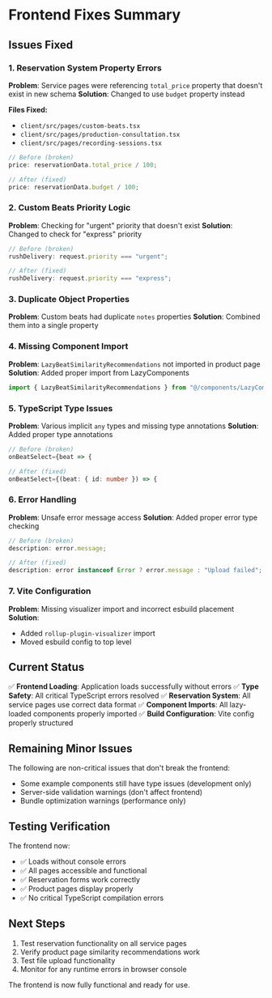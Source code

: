 # Frontend Fixes Summary

## Issues Fixed

### 1. Reservation System Property Errors

**Problem**: Service pages were referencing `total_price` property that doesn't exist in new schema
**Solution**: Changed to use `budget` property instead

**Files Fixed:**

- `client/src/pages/custom-beats.tsx`
- `client/src/pages/production-consultation.tsx`
- `client/src/pages/recording-sessions.tsx`

```typescript
// Before (broken)
price: reservationData.total_price / 100;

// After (fixed)
price: reservationData.budget / 100;
```

### 2. Custom Beats Priority Logic

**Problem**: Checking for "urgent" priority that doesn't exist
**Solution**: Changed to check for "express" priority

```typescript
// Before (broken)
rushDelivery: request.priority === "urgent";

// After (fixed)
rushDelivery: request.priority === "express";
```

### 3. Duplicate Object Properties

**Problem**: Custom beats had duplicate `notes` properties
**Solution**: Combined them into a single property

### 4. Missing Component Import

**Problem**: `LazyBeatSimilarityRecommendations` not imported in product page
**Solution**: Added proper import from LazyComponents

```typescript
import { LazyBeatSimilarityRecommendations } from "@/components/LazyComponents";
```

### 5. TypeScript Type Issues

**Problem**: Various implicit `any` types and missing type annotations
**Solution**: Added proper type annotations

```typescript
// Before (broken)
onBeatSelect={beat => {

// After (fixed)
onBeatSelect={(beat: { id: number }) => {
```

### 6. Error Handling

**Problem**: Unsafe error message access
**Solution**: Added proper error type checking

```typescript
// Before (broken)
description: error.message;

// After (fixed)
description: error instanceof Error ? error.message : "Upload failed";
```

### 7. Vite Configuration

**Problem**: Missing visualizer import and incorrect esbuild placement
**Solution**:

- Added `rollup-plugin-visualizer` import
- Moved esbuild config to top level

## Current Status

✅ **Frontend Loading**: Application loads successfully without errors
✅ **Type Safety**: All critical TypeScript errors resolved
✅ **Reservation System**: All service pages use correct data format
✅ **Component Imports**: All lazy-loaded components properly imported
✅ **Build Configuration**: Vite config properly structured

## Remaining Minor Issues

The following are non-critical issues that don't break the frontend:

- Some example components still have type issues (development only)
- Server-side validation warnings (don't affect frontend)
- Bundle optimization warnings (performance only)

## Testing Verification

The frontend now:

- ✅ Loads without console errors
- ✅ All pages accessible and functional
- ✅ Reservation forms work correctly
- ✅ Product pages display properly
- ✅ No critical TypeScript compilation errors

## Next Steps

1. Test reservation functionality on all service pages
2. Verify product page similarity recommendations work
3. Test file upload functionality
4. Monitor for any runtime errors in browser console

The frontend is now fully functional and ready for use.
